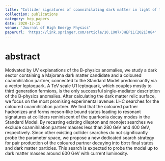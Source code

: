 ```yaml
---
title: "Collider signatures of coannihilating dark matter in light of the B-physics anomalies"
collection: publications
category: hep_papers
date: 2020-12-15
venue: 'Journal of High Energy Physics'
paperurl: 'https://link.springer.com/article/10.1007/JHEP11(2021)084'
---
```


abstract
====
Motivated by UV explanations of the B-physics anomalies, we study a dark sector containing a Majorana dark matter candidate and a coloured coannihilation partner, connected to the Standard Model predominantly via a vector leptoquark. A TeV scale U1 leptoquark, which couples mostly to third generation fermions, is the only successful single-mediator description of the B-physics anomalies. After calculating the dark matter relic surface, we focus on the most promising experimental avenue: LHC searches for the coloured coannihilation partner. We find that the coloured partner hadronizes and forms meson-like bound states leading to resonant signatures at colliders reminiscent of the quarkonia decay modes in the Standard Model. By recasting existing dilepton and monojet searches we exclude coannihilation partner masses less than 280 GeV and 400 GeV, respectively. Since other existing collider searches do not significantly probe the parameter space, we propose a new dedicated search strategy for pair production of the coloured partner decaying into bbττ final states and dark matter particles. This search is expected to probe the model up to dark matter masses around 600 GeV with current luminosity. 